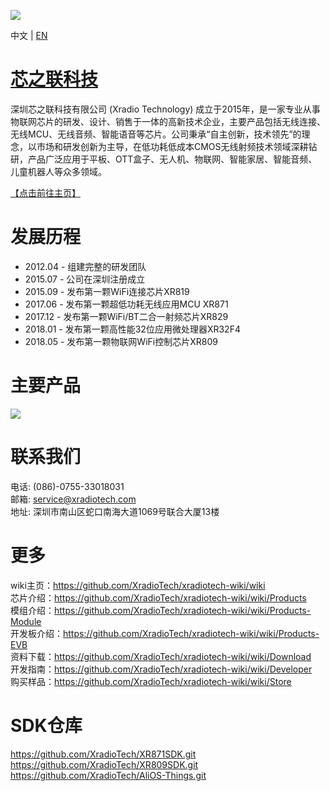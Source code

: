 ![](https://github.com/XradioTech/xradiotech-wiki/wiki/image/XRADIOTECHLOGO.png)

中文 | [EN](https://github.com/XradioTech/xradiotech-wiki/wiki/README-EN)

# [芯之联科技](https://github.com/XradioTech/xradiotech-wiki/wiki)

深圳芯之联科技有限公司 (Xradio Technology) 成立于2015年，是一家专业从事物联网芯片的研发、设计、销售于一体的高新技术企业，主要产品包括无线连接、无线MCU、无线音频、智能语音等芯片。公司秉承“自主创新，技术领先”的理念，以市场和研发创新为主导，在低功耗低成本CMOS无线射频技术领域深耕钻研，产品广泛应用于平板、OTT盒子、无人机、物联网、智能家居、智能音频、儿童机器人等众多领域。

[【点击前往主页】](https://github.com/XradioTech/xradiotech-wiki/wiki)

# 发展历程

* 2012.04 - 组建完整的研发团队
* 2015.07 - 公司在深圳注册成立
* 2015.09 - 发布第一颗WiFi连接芯片XR819
* 2017.06 - 发布第一颗超低功耗无线应用MCU XR871
* 2017.12 - 发布第一颗WiFi/BT二合一射频芯片XR829
* 2018.01 - 发布第一颗高性能32位应用微处理器XR32F4
* 2018.05 - 发布第一颗物联网WiFi控制芯片XR809
# 主要产品
![](https://github.com/XradioTech/xradiotech-wiki/wiki/image/MAINPRODUCTS.png)

# 联系我们
电话: (086)-0755-33018031  
邮箱: service@xradiotech.com  
地址: 深圳市南山区蛇口南海大道1069号联合大厦13楼  

# 更多
wiki主页：https://github.com/XradioTech/xradiotech-wiki/wiki  
芯片介绍：https://github.com/XradioTech/xradiotech-wiki/wiki/Products  
模组介绍：https://github.com/XradioTech/xradiotech-wiki/wiki/Products-Module  
开发板介绍：https://github.com/XradioTech/xradiotech-wiki/wiki/Products-EVB  
资料下载：https://github.com/XradioTech/xradiotech-wiki/wiki/Download  
开发指南：https://github.com/XradioTech/xradiotech-wiki/wiki/Developer  
购买样品：https://github.com/XradioTech/xradiotech-wiki/wiki/Store  

# SDK仓库
https://github.com/XradioTech/XR871SDK.git  
https://github.com/XradioTech/XR809SDK.git  
https://github.com/XradioTech/AliOS-Things.git  


